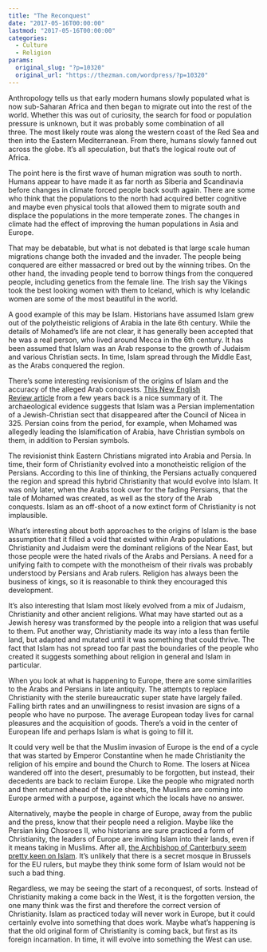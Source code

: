```yaml
---
title: "The Reconquest"
date: "2017-05-16T00:00:00"
lastmod: "2017-05-16T00:00:00"
categories:
  - Culture
  - Religion
params:
  original_slug: "?p=10320"
  original_url: "https://thezman.com/wordpress/?p=10320"
---
```


Anthropology tells us that early modern humans slowly populated what is
now sub-Saharan Africa and then began to migrate out into the rest of
the world. Whether this was out of curiosity, the search for food or
population pressure is unknown, but it was probably some combination of
all three. The most likely route was along the western coast of the Red
Sea and then into the Eastern Mediterranean. From there, humans slowly
fanned out across the globe. It’s all speculation, but that’s the
logical route out of Africa.

The point here is the first wave of human migration was south to north.
Humans appear to have made it as far north as Siberia and Scandinavia
before changes in climate forced people back south again. There are some
who think that the populations to the north had acquired better
cognitive and maybe even physical tools that allowed them to migrate
south and displace the populations in the more temperate zones. The
changes in climate had the effect of improving the human populations in
Asia and Europe.

That may be debatable, but what is not debated is that large scale human
migrations change both the invaded and the invader. The people being
conquered are either massacred or bred out by the winning tribes. On the
other hand, the invading people tend to borrow things from the conquered
people, including genetics from the female line. The Irish say the
Vikings took the best looking women with them to Iceland, which is why
Icelandic women are some of the most beautiful in the world.

A good example of this may be Islam. Historians have assumed Islam grew
out of the polytheistic religions of Arabia in the late 6th century.
While the details of Mohamed’s life are not clear, it has generally been
accepted that he was a real person, who lived around Mecca in the 6th
century. It has been assumed that Islam was an Arab response to the
growth of Judaism and various Christian sects. In time, Islam spread
through the Middle East, as the Arabs conquered the region.

There’s some interesting revisionism of the origins of Islam and the
accuracy of the alleged Arab conquests. <a
href="http://www.newenglishreview.org/custpage.cfm/frm/160197/sec_id/160197"
rel="noopener noreferrer" target="_blank">This New English
Review article</a> from a few years back is a nice summary of it. The
archaeological evidence suggests that Islam was a Persian implementation
of a Jewish-Christian sect that disappeared after the Council of Nicea
in 325. Persian coins from the period, for example, when Mohamed was
allegedly leading the Islamification of Arabia, have Christian symbols
on them, in addition to Persian symbols.

The revisionist think Eastern Christians migrated into Arabia and
Persia. In time, their form of Christianity evolved into a monotheistic
religion of the Persians. According to this line of thinking, the
Persians actually conquered the region and spread this hybrid
Christianity that would evolve into Islam. It was only later, when the
Arabs took over for the fading Persians, that the tale of Mohamed was
created, as well as the story of the Arab conquests. Islam as an
off-shoot of a now extinct form of Christianity is not implausible.

What’s interesting about both approaches to the origins of Islam is the
base assumption that it filled a void that existed within Arab
populations. Christianity and Judaism were the dominant religions of the
Near East, but those people were the hated rivals of the Arabs and
Persians. A need for a unifying faith to compete with the monotheism of
their rivals was probably understood by Persians and Arab rulers.
Religion has always been the business of kings, so it is reasonable to
think they encouraged this development.

It’s also interesting that Islam most likely evolved from a mix of
Judaism, Christianity and other ancient religions. What may have started
out as a Jewish heresy was transformed by the people into a religion
that was useful to them. Put another way, Christianity made its way into
a less than fertile land, but adapted and mutated until it was something
that could thrive. The fact that Islam has not spread too far past the
boundaries of the people who created it suggests something about
religion in general and Islam in particular.

When you look at what is happening to Europe, there are some
similarities to the Arabs and Persians in late antiquity. The attempts
to replace Christianity with the sterile bureaucratic super state have
largely failed. Falling birth rates and an unwillingness to resist
invasion are signs of a people who have no purpose. The average European
today lives for carnal pleasures and the acquisition of goods. There’s a
void in the center of European life and perhaps Islam is what is going
to fill it.

It could very well be that the Muslim invasion of Europe is the end of a
cycle that was started by Emperor Constantine when he made Christianity
the religion of his empire and bound the Church to Rome. The losers at
Nicea wandered off into the desert, presumably to be forgotten, but
instead, their decedents are back to reclaim Europe. Like the people who
migrated north and then returned ahead of the ice sheets, the Muslims
are coming into Europe armed with a purpose, against which the locals
have no answer.

Alternatively, maybe the people in charge of Europe, away from the
public and the press, know that their people need a religion. Maybe like
the Persian king Chosroes II, who historians are sure practiced a form
of Christianity, the leaders of Europe are inviting Islam into their
lands, even if it means taking in Muslims. After all,
<a href="https://www.theguardian.com/uk/2008/feb/07/religion.world"
rel="noopener noreferrer" target="_blank">the Archbishop of Canterbury
seem pretty keen on Islam</a>. It’s unlikely that there is a secret
mosque in Brussels for the EU rulers, but maybe they think some form of
Islam would not be such a bad thing.

Regardless, we may be seeing the start of a reconquest, of sorts.
Instead of Christianity making a come back in the West, it is the
forgotten version, the one many think was the first and therefore the
correct version of Christianity. Islam as practiced today will never
work in Europe, but it could certainly evolve into something that does
work. Maybe what’s happening is that the old original form of
Christianity is coming back, but first as its foreign incarnation. In
time, it will evolve into something the West can use.

